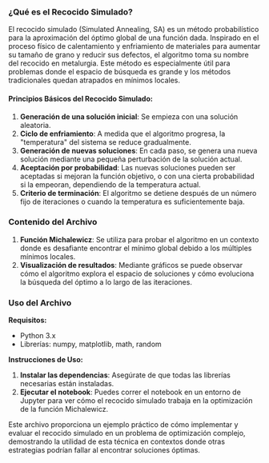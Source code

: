 ### ¿Qué es el Recocido Simulado?

El recocido simulado (Simulated Annealing, SA) es un método probabilístico para la aproximación del óptimo global de una función dada. Inspirado en el proceso físico de calentamiento y enfriamiento de materiales para aumentar su tamaño de grano y reducir sus defectos, el algoritmo toma su nombre del recocido en metalurgia. Este método es especialmente útil para problemas donde el espacio de búsqueda es grande y los métodos tradicionales quedan atrapados en mínimos locales.

#### Principios Básicos del Recocido Simulado:

1. **Generación de una solución inicial**: Se empieza con una solución aleatoria.
2. **Ciclo de enfriamiento**: A medida que el algoritmo progresa, la "temperatura" del sistema se reduce gradualmente.
3. **Generación de nuevas soluciones**: En cada paso, se genera una nueva solución mediante una pequeña perturbación de la solución actual.
4. **Aceptación por probabilidad**: Las nuevas soluciones pueden ser aceptadas si mejoran la función objetivo, o con una cierta probabilidad si la empeoran, dependiendo de la temperatura actual.
5. **Criterio de terminación**: El algoritmo se detiene después de un número fijo de iteraciones o cuando la temperatura es suficientemente baja.

### Contenido del Archivo

1. **Función Michalewicz**: Se utiliza para probar el algoritmo en un contexto donde es desafiante encontrar el mínimo global debido a los múltiples mínimos locales.
2. **Visualización de resultados**: Mediante gráficos se puede observar cómo el algoritmo explora el espacio de soluciones y cómo evoluciona la búsqueda del óptimo a lo largo de las iteraciones.

### Uso del Archivo

**Requisitos:**
- Python 3.x
- Librerías: numpy, matplotlib, math, random

**Instrucciones de Uso:**
1. **Instalar las dependencias**: Asegúrate de que todas las librerías necesarias están instaladas.
2. **Ejecutar el notebook**: Puedes correr el notebook en un entorno de Jupyter para ver cómo el recocido simulado trabaja en la optimización de la función Michalewicz.

Este archivo proporciona un ejemplo práctico de cómo implementar y evaluar el recocido simulado en un problema de optimización complejo, demostrando la utilidad de esta técnica en contextos donde otras estrategias podrían fallar al encontrar soluciones óptimas.